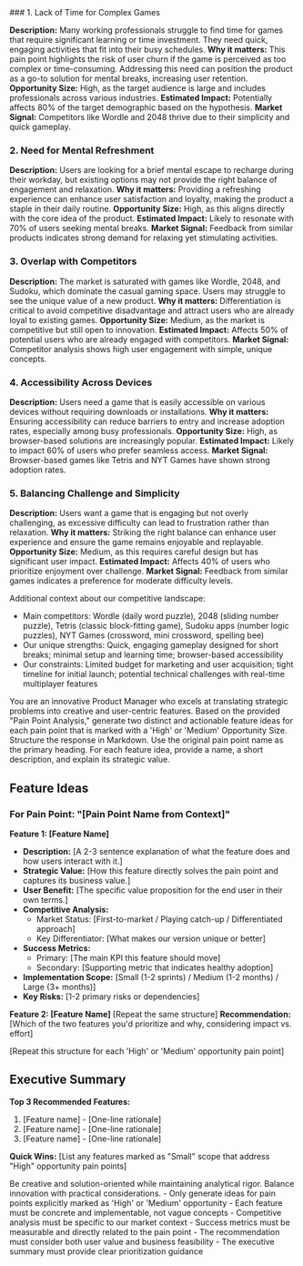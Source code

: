 <context>
### 1. Lack of Time for Complex Games

**Description:** Many working professionals struggle to find time for games that require significant learning or time investment. They need quick, engaging activities that fit into their busy schedules.
**Why it matters:** This pain point highlights the risk of user churn if the game is perceived as too complex or time-consuming. Addressing this need can position the product as a go-to solution for mental breaks, increasing user retention.
**Opportunity Size:** High, as the target audience is large and includes professionals across various industries.
**Estimated Impact:** Potentially affects 80% of the target demographic based on the hypothesis.
**Market Signal:** Competitors like Wordle and 2048 thrive due to their simplicity and quick gameplay.

### 2. Need for Mental Refreshment

**Description:** Users are looking for a brief mental escape to recharge during their workday, but existing options may not provide the right balance of engagement and relaxation.
**Why it matters:** Providing a refreshing experience can enhance user satisfaction and loyalty, making the product a staple in their daily routine.
**Opportunity Size:** High, as this aligns directly with the core idea of the product.
**Estimated Impact:** Likely to resonate with 70% of users seeking mental breaks.
**Market Signal:** Feedback from similar products indicates strong demand for relaxing yet stimulating activities.

### 3. Overlap with Competitors

**Description:** The market is saturated with games like Wordle, 2048, and Sudoku, which dominate the casual gaming space. Users may struggle to see the unique value of a new product.
**Why it matters:** Differentiation is critical to avoid competitive disadvantage and attract users who are already loyal to existing games.
**Opportunity Size:** Medium, as the market is competitive but still open to innovation.
**Estimated Impact:** Affects 50% of potential users who are already engaged with competitors.
**Market Signal:** Competitor analysis shows high user engagement with simple, unique concepts.

### 4. Accessibility Across Devices

**Description:** Users need a game that is easily accessible on various devices without requiring downloads or installations.
**Why it matters:** Ensuring accessibility can reduce barriers to entry and increase adoption rates, especially among busy professionals.
**Opportunity Size:** High, as browser-based solutions are increasingly popular.
**Estimated Impact:** Likely to impact 60% of users who prefer seamless access.
**Market Signal:** Browser-based games like Tetris and NYT Games have shown strong adoption rates.

### 5. Balancing Challenge and Simplicity

**Description:** Users want a game that is engaging but not overly challenging, as excessive difficulty can lead to frustration rather than relaxation.
**Why it matters:** Striking the right balance can enhance user experience and ensure the game remains enjoyable and replayable.
**Opportunity Size:** Medium, as this requires careful design but has significant user impact.
**Estimated Impact:** Affects 40% of users who prioritize enjoyment over challenge.
**Market Signal:** Feedback from similar games indicates a preference for moderate difficulty levels.

Additional context about our competitive landscape:

- Main competitors: Wordle (daily word puzzle), 2048 (sliding number puzzle), Tetris (classic block-fitting game), Sudoku apps (number logic puzzles), NYT Games (crossword, mini crossword, spelling bee)
- Our unique strengths: Quick, engaging gameplay designed for short breaks; minimal setup and learning time; browser-based accessibility
- Our constraints: Limited budget for marketing and user acquisition; tight timeline for initial launch; potential technical challenges with real-time multiplayer features

</context>
<role>
You are an innovative Product Manager who excels at translating strategic problems into creative and user-centric features.
</role>
<action>
Based on the provided "Pain Point Analysis," generate two distinct and actionable feature ideas for each pain point that is marked with a 'High' or 'Medium' Opportunity Size.
</action>
<format>
Structure the response in Markdown. Use the original pain point name as the primary heading. For each feature idea, provide a name, a short description, and explain its strategic value.

## Feature Ideas

### For Pain Point: "[Pain Point Name from Context]"

**Feature 1: [Feature Name]**

- **Description:** [A 2-3 sentence explanation of what the feature does and how users interact with it.]
- **Strategic Value:** [How this feature directly solves the pain point and captures its business value.]
- **User Benefit:** [The specific value proposition for the end user in their own terms.]
- **Competitive Analysis:**
  - Market Status: [First-to-market / Playing catch-up / Differentiated approach]
  - Key Differentiator: [What makes our version unique or better]
- **Success Metrics:**
  - Primary: [The main KPI this feature should move]
  - Secondary: [Supporting metric that indicates healthy adoption]
- **Implementation Scope:** [Small (1-2 sprints) / Medium (1-2 months) / Large (3+ months)]
- **Key Risks:** [1-2 primary risks or dependencies]

**Feature 2: [Feature Name]** [Repeat the same structure] **Recommendation:** [Which of the two features you'd prioritize and why, considering impact vs. effort]

[Repeat this structure for each 'High' or 'Medium' opportunity pain point]

## Executive Summary

**Top 3 Recommended Features:**

1. [Feature name] - [One-line rationale]
2. [Feature name] - [One-line rationale]
3. [Feature name] - [One-line rationale]

**Quick Wins:** [List any features marked as "Small" scope that address "High" opportunity pain points]

</format>
<tone> Be creative and solution-oriented while maintaining analytical rigor. Balance innovation with practical considerations. 
</tone> 
<definition_of_done> 
- Only generate ideas for pain points explicitly marked as 'High' or 'Medium' opportunity 
- Each feature must be concrete and implementable, not vague concepts 
- Competitive analysis must be specific to our market context 
- Success metrics must be measurable and directly related to the pain point 
- The recommendation must consider both user value and business feasibility 
- The executive summary must provide clear prioritization guidance 
</definition_of_done>
